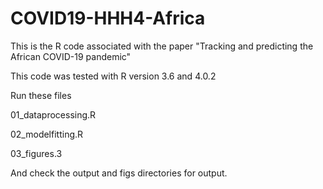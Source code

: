 # COVID19-HHH4-Africa

This is the R code associated with the paper "Tracking and predicting the African COVID-19 pandemic"

This code was tested with R version 3.6 and 4.0.2


Run these files

01_dataprocessing.R

02_modelfitting.R

03_figures.3

And check the output and figs directories for output.

